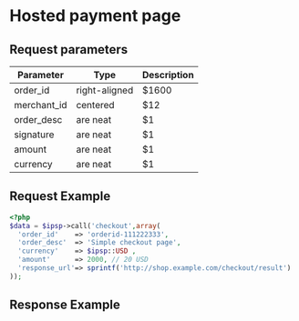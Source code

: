 # Hosted payment page


## Request parameters

| Parameter      | Type          | Description  |
| -------------  | ------------- | ------------ |
| order_id       | right-aligned | $1600        |
| merchant_id    | centered      |   $12        |
| order_desc     | are neat      |    $1        |
| signature      | are neat      |    $1        |
| amount         | are neat      |    $1        |
| currency       | are neat      |    $1        |


## Request Example

```php
<?php
$data = $ipsp->call('checkout',array(
  'order_id'    => 'orderid-111222333',
  'order_desc'  => 'Simple checkout page',
  'currency'    => $ipsp::USD ,
  'amount'      => 2000, // 20 USD
  'response_url'=> sprintf('http://shop.example.com/checkout/result')
));
```

## Response Example